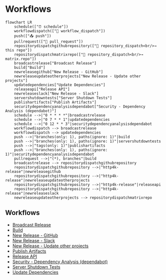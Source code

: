 # Workflows

```mermaid
flowchart LR
    schedule(["⏰ schedule"])
    workflowdispatch(["👤 workflow_dispatch"])
    push(["📤 push"])
    pullrequest(["🔀 pull_request"])
    repositorydispatchgithubrepository(["🔔 repository_dispatch<br/>→ this repo"])
    repositorydispatchmatrixrepo(["🔔 repository_dispatch<br/>→ matrix.repo"])
    broadcastrelease["Broadcast Release"]
    build["Build"]
    newreleasegithub["New Release - GitHub"]
    newreleaseupdateotherprojects["New Release - Update other projects"]
    updatedependencies["Update Dependencies"]
    releaseapi["Release API"]
    newreleaseslack["New Release - Slack"]
    servershutdowntests["Server Shutdown Tests"]
    publishartifacts["Publish Artifacts"]
    securitydependencyanalysisdependabot["Security - Dependency Analysis (dependabot)"]
    schedule -->|"0 * * * *"|broadcastrelease
    schedule -->|"0 7 * * 1"|updatedependencies
    schedule -->|"0 12 * * 3"|securitydependencyanalysisdependabot
    workflowdispatch --> broadcastrelease
    workflowdispatch --> updatedependencies
    push -->|"branches(only: 1), paths(ignore: 1)"|build
    push -->|"branches(only: 1), paths(ignore: 1)"|servershutdowntests
    push -->|"tags(only: 1)"|publishartifacts
    push -->|"branches(only: 1), paths(ignore: 1)"|securitydependencyanalysisdependabot
    pullrequest -->|"(*), branches"|build
    broadcastrelease --> repositorydispatchgithubrepository
    repositorydispatchgithubrepository -->|"http4k-release"|newreleasegithub
    repositorydispatchgithubrepository -->|"http4k-release"|newreleaseupdateotherprojects
    repositorydispatchgithubrepository -->|"http4k-release"|releaseapi
    repositorydispatchgithubrepository -->|"http4k-release"|newreleaseslack
    newreleaseupdateotherprojects --> repositorydispatchmatrixrepo
```

## Workflows

- [Broadcast Release](./broadcast-release/)
- [Build](./build/)
- [New Release - GitHub](./new-release---github/)
- [New Release - Slack](./new-release---slack/)
- [New Release - Update other projects](./new-release---update-other-projects/)
- [Publish Artifacts](./publish-artifacts/)
- [Release API](./release-api/)
- [Security - Dependency Analysis (dependabot)](./security---dependency-analysis-dependabot/)
- [Server Shutdown Tests](./server-shutdown-tests/)
- [Update Dependencies](./update-dependencies/)